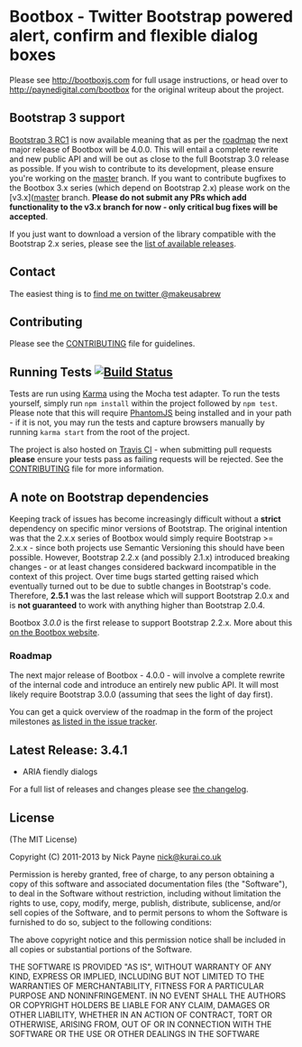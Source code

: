 # Bootbox - Twitter Bootstrap powered alert, confirm and flexible dialog boxes

Please see http://bootboxjs.com for full usage instructions, or head over to http://paynedigital.com/bootbox for
the original writeup about the project.

## Bootstrap 3 support

[Bootstrap 3 RC1](http://getbootstrap.com/) is now available meaning that as per the
[roadmap](https://github.com/makeusabrew/bootbox/blob/v3.x/README.md#roadmap)
the next major release of Bootbox will be 4.0.0. This will entail a complete rewrite and new
public API and will be out as close to the full Bootstrap 3.0 release as possible. If you wish
to contribute to its development, please ensure you're working on the
[master](https://github.com/makeusabrew/bootbox/tree/master) branch. If you want to
contribute bugfixes to the Bootbox 3.x series (which depend on Bootstrap 2.x) please work on the
[v3.x]([master](https://github.com/makeusabrew/bootbox/tree/v3.x) branch. **Please do not submit
any PRs which add functionality to the v3.x branch for now - only critical bug fixes will be accepted**.

If you just want to download a version of the library compatible with the Bootstrap 2.x series, please
see the [list of available releases](https://github.com/makeusabrew/bootbox/releases).

## Contact

The easiest thing is to [find me on twitter @makeusabrew](http://twitter.com/makeusabrew)

## Contributing

Please see the [CONTRIBUTING](https://github.com/makeusabrew/bootbox/blob/master/CONTRIBUTING.md) file for guidelines.

## Running Tests [![Build Status](https://api.travis-ci.org/makeusabrew/bootbox.png)](http://travis-ci.org/makeusabrew/bootbox)

Tests are run using [Karma](http://karma-runner.github.io/0.8/index.html) using the Mocha test adapter.
To run the tests yourself, simply run ```npm install``` within the project followed by ```npm test```.
Please note that this will require [PhantomJS](http://phantomjs.org/) being installed and in your path - if
it is not, you may run the tests and capture browsers manually by running ```karma start``` from the root
of the project.

The project is also hosted on [Travis CI](https://travis-ci.org/makeusabrew/bootbox) - when submitting
pull requests **please** ensure your tests pass as failing requests will be rejected. See the
[CONTRIBUTING](https://github.com/makeusabrew/bootbox/blob/master/CONTRIBUTING.md) file for more information.

## A note on Bootstrap dependencies

Keeping track of issues has become increasingly difficult without a **strict**
dependency on specific minor versions of Bootstrap. The original intention was
that the 2.x.x series of Bootbox would simply require Bootstrap >= 2.x.x - since
both projects use Semantic Versioning this should have been possible. However,
Bootstrap 2.2.x (and possibly 2.1.x) introduced breaking changes - or at least
changes considered backward incompatible in the context of this project. Over
time bugs started getting raised which eventually turned out to be due to subtle
changes in Bootstrap's code. Therefore, **2.5.1** was the last release which will
support Bootstrap 2.0.x and is **not guaranteed** to work with anything higher than
Bootstrap 2.0.4.

Bootbox *3.0.0* is the first release to support Bootstrap 2.2.x. More about this [on the Bootbox website](http://bootboxjs.com/#dependencies).

### Roadmap

The next major release of Bootbox - 4.0.0 - will involve a complete rewrite of the
internal code and introduce an entirely new public API. It will most likely require
Bootstrap 3.0.0 (assuming that sees the light of day first).

You can get a quick overview of the roadmap in the form of the project milestones
[as listed in the issue tracker](https://github.com/makeusabrew/bootbox/issues/milestones?direction=asc&sort=due_date).

## Latest Release: 3.4.1

* ARIA fiendly dialogs

For a full list of releases and changes please see [the changelog](https://github.com/makeusabrew/bootbox/blob/master/CHANGELOG.md).

## License

(The MIT License)

Copyright (C) 2011-2013 by Nick Payne <nick@kurai.co.uk> 

Permission is hereby granted, free of charge, to any person obtaining a copy
of this software and associated documentation files (the "Software"), to deal
in the Software without restriction, including without limitation the rights
to use, copy, modify, merge, publish, distribute, sublicense, and/or sell
copies of the Software, and to permit persons to whom the Software is
furnished to do so, subject to the following conditions:

The above copyright notice and this permission notice shall be included in
all copies or substantial portions of the Software.

THE SOFTWARE IS PROVIDED "AS IS", WITHOUT WARRANTY OF ANY KIND, EXPRESS OR
IMPLIED, INCLUDING BUT NOT LIMITED TO THE WARRANTIES OF MERCHANTABILITY,
FITNESS FOR A PARTICULAR PURPOSE AND NONINFRINGEMENT. IN NO EVENT SHALL THE
AUTHORS OR COPYRIGHT HOLDERS BE LIABLE FOR ANY CLAIM, DAMAGES OR OTHER
LIABILITY, WHETHER IN AN ACTION OF CONTRACT, TORT OR OTHERWISE, ARISING FROM,
OUT OF OR IN CONNECTION WITH THE SOFTWARE OR THE USE OR OTHER DEALINGS IN
THE SOFTWARE

